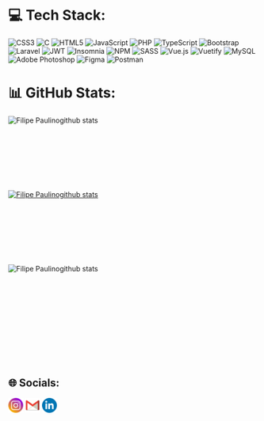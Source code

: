 

# 💻 Tech Stack:
![CSS3](https://img.shields.io/badge/css3-%231572B6.svg?style=for-the-badge&logo=css3&logoColor=white) ![C](https://img.shields.io/badge/c-%2300599C.svg?style=for-the-badge&logo=c&logoColor=white) ![HTML5](https://img.shields.io/badge/html5-%23E34F26.svg?style=for-the-badge&logo=html5&logoColor=white) ![JavaScript](https://img.shields.io/badge/javascript-%23323330.svg?style=for-the-badge&logo=javascript&logoColor=%23F7DF1E) ![PHP](https://img.shields.io/badge/php-%23777BB4.svg?style=for-the-badge&logo=php&logoColor=white) ![TypeScript](https://img.shields.io/badge/typescript-%23007ACC.svg?style=for-the-badge&logo=typescript&logoColor=white) ![Bootstrap](https://img.shields.io/badge/bootstrap-%23563D7C.svg?style=for-the-badge&logo=bootstrap&logoColor=white) ![Laravel](https://img.shields.io/badge/laravel-%23FF2D20.svg?style=for-the-badge&logo=laravel&logoColor=white) ![JWT](https://img.shields.io/badge/JWT-black?style=for-the-badge&logo=JSON%20web%20tokens) ![Insomnia](https://img.shields.io/badge/Insomnia-black?style=for-the-badge&logo=insomnia&logoColor=5849BE) ![NPM](https://img.shields.io/badge/NPM-%23000000.svg?style=for-the-badge&logo=npm&logoColor=white) ![SASS](https://img.shields.io/badge/SASS-hotpink.svg?style=for-the-badge&logo=SASS&logoColor=white) ![Vue.js](https://img.shields.io/badge/vuejs-%2335495e.svg?style=for-the-badge&logo=vuedotjs&logoColor=%234FC08D) ![Vuetify](https://img.shields.io/badge/Vuetify-1867C0?style=for-the-badge&logo=vuetify&logoColor=AEDDFF) ![MySQL](https://img.shields.io/badge/mysql-%2300f.svg?style=for-the-badge&logo=mysql&logoColor=white) ![Adobe Photoshop](https://img.shields.io/badge/adobephotoshop-%2331A8FF.svg?style=for-the-badge&logo=adobephotoshop&logoColor=white) 	![Figma](https://img.shields.io/badge/figma-%23F24E1E.svg?style=for-the-badge&logo=figma&logoColor=white) ![Postman](https://img.shields.io/badge/Postman-FF6C37?style=for-the-badge&logo=postman&logoColor=white)
# 📊 GitHub Stats:

<a href="https://github.com/FilipePaulinodeveloper" style="display: flex;">
  <img align="left" height="150" width="300" src="https://github-readme-stats.vercel.app/api?username=FilipePaulinodeveloper&theme=dark&hide_border=true&include_all_commits=false&count_private=true" alt="Filipe Paulinogithub stats"/>
</a>

<a href="https://github.com/FilipePaulinodeveloper" style="display: flex; margin-right: 0px;">
  <img align="center" height="150" width="370" src="https://github-readme-streak-stats.herokuapp.com/?user=FilipePaulinodeveloper&theme=dark&hide_border=true" alt="Filipe Paulinogithub stats"/> 
</a> 

<a href="https://github.com/FilipePaulinodeveloper" style="display: flex;">
  <img align="right" height="150" width="300" src="https://github-readme-stats.vercel.app/api/top-langs/?username=FilipePaulinodeveloper&theme=dark&hide_border=true&include_all_commits=false&count_private=true&layout=compact" alt="Filipe Paulinogithub stats"/> 
</a>
</div>

<br><br>
## 🌐 Socials:
<div align="left">
  <a  href="https://www.instagram.com/filipepaulino_/" target="_blank" rel="external"><img height="30" width="30" src="https://github.com/shahbajjamil/Social-Meadia-Icons/blob/cd8986f5a2be2a96df9fabcc13a4129f32c79dbe/Icons-logos/instagram-circle.png" target="_blank"></a>
  <a  href = "filipepaulinodeveloper@hotmail.com" target="_blank" rel="external"><img height="30" width="30" src="https://github.com/shahbajjamil/Social-Meadia-Icons/blob/cd8986f5a2be2a96df9fabcc13a4129f32c79dbe/Icons-logos/gmail.png" target="_blank" ></a> 
  <a  href="https://www.linkedin.com/in/filipe-paulino-a18480282/" target="_blank" rel="external" ><img height="30" width="30" src="https://github.com/shahbajjamil/Social-Meadia-Icons/blob/cd8986f5a2be2a96df9fabcc13a4129f32c79dbe/Icons-logos/linkedin-circle.png" target="_blank"></a>
</div>
 

<!-- Proudly created with GPRM ( https://gprm.itsvg.in ) -->
